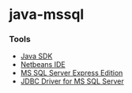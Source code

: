 # java-mssql

### Tools

* [Java SDK](http://www.oracle.com/technetwork/java/javase/downloads/jdk8-downloads-2133151.html)
* [Netbeans IDE](https://netbeans.org/downloads/)
* [MS SQL Server Express Edition](https://www.microsoft.com/en-us/download/details.aspx?id=25052)
* [JDBC Driver for MS SQL Server](https://docs.microsoft.com/en-us/sql/connect/jdbc/microsoft-jdbc-driver-for-sql-server)
